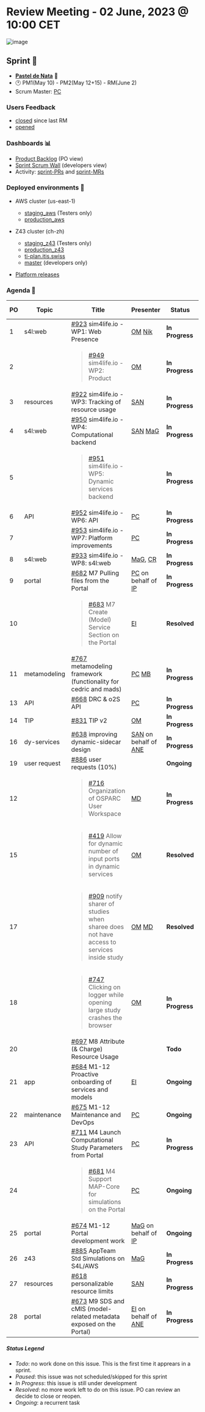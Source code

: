 # Review Meeting - 02 June, 2023 @ 10:00 CET
![image](https://github.com/ITISFoundation/osparc-issues/assets/32402063/1ee34262-8c3d-4fd1-858b-6c98eafb1825)


## Sprint 🏃
- [**Pastel de Nata**](https://en.wikipedia.org/wiki/Pastel_de_nata) 🧁
- 🕐 PM1(May 10) - PM2(May 12+15) - RM(June 2)
- Scrum Master: [PC]

### Users Feedback

- [closed](https://github.com/issues?q=is%3Aissue+user%3AITISFoundation+archived%3Afalse+is%3Aclosed+label%3AFeedback+closed%3A%3E2023-05-01+) since last RM
- [opened](https://github.com/ITISFoundation/osparc-issues/issues?q=is%3Aissue+is%3Aopen+sort%3Areactions)

### Dashboards 📊

- [Product Backlog](https://github.com/orgs/ITISFoundation/projects/3) (PO view)
- [Sprint Scrum Wall](https://github.com/orgs/ITISFoundation/projects/9) (developers view)
- Activity: [sprint-PRs](https://github.com/pulls?q=is%3Apr+user%3AITISFoundation+archived%3Afalse+milestone%3A%22Jelly+Beans%22) and [sprint-MRs](https://git.speag.com/groups/oSparc/-/merge_requests)

### Deployed environments 🚀

- AWS cluster (us-east-1)
  - [staging_aws](https://staging.osparc.io) (Testers only)
  - [production_aws](https://osparc.io)
- Z43 cluster (ch-zh)
  - [staging_z43](http://osparc-staging.speag.com) (Testers only)
  - [production_z43](http://osparc.speag.com)
  - [ti-plan.itis.swiss](http://ti-plan.itis.swiss)
  - [master](https://osparc-master.speag.com) (developers only)

- [Platform releases](https://github.com/ITISFoundation/osparc-simcore/releases)


### Agenda 📝

|PO|Topic|Title|Presenter|Status|Duration|Start-Time|
|--|--|--|--|--|--|--|
|1|s4l:web|[#923] sim4life.io - WP1:  Web Presence| [OM] [Nik]  |**In Progress**| 5' ||
|2||<blockquote>[#949] sim4life.io - WP2: Product</blockquote>| [OM] |**In Progress**| 3' ||
|3|resources|[#922] sim4life.io - WP3: Tracking of resource usage| [SAN] |**In Progress**| 4' ||
|4|s4l:web|[#950] sim4life.io - WP4: Computational backend| [SAN] [MaG] |**In Progress**| 8' ||
|5||<blockquote>[#951] sim4life.io - WP5: Dynamic services backend</blockquote>||**In Progress**|||
|6|API|[#952] sim4life.io - WP6: API| [PC] |**In Progress**| 2' ||
|7||[#953] sim4life.io -  WP7: Platform improvements| [PC] |**In Progress**| 2' ||
|8|s4l:web|[#933] sim4life.io - WP8: s4l:web| [MaG], [CR] |**In Progress**| 2', 1'||
|9|portal|[#682] M7 Pulling files from the Portal| [PC] on behalf of [IP] |**In Progress**| 1' ||
|10||<blockquote>[#683] M7 Create (Model) Service Section on the Portal</blockquote>| [EI] |**Resolved**| 1'||
|11|metamodeling|[#767] metamodeling framework (functionality for cedric and mads)| [PC] [MB]  |**In Progress**| 4' ||
|13|API|[#668] DRC & o2S API| [PC] |**In Progress**| 1' ||
|14|TIP|[#831] TIP v2| [OM] |**In Progress**| 2' | |
|16|dy-services|[#638] improving dynamic-sidecar design| [SAN] on behalf of [ANE] |**In Progress**| 3' ||
|19|user request|[#886] user requests (10%)| |**Ongoing**|||
|12||<blockquote>[#716] Organization of OSPARC User Workspace</blockquote>| [MD] |**In Progress**| 1' ||
|15||<blockquote>[#419] Allow for dynamic number of input ports in dynamic services</blockquote>| [OM] |**Resolved**| 3' ||  
|17||<blockquote>[#909] notify sharer of studies when sharee does not have access to services inside study</blockquote>| [OM] [MD] |**Resolved**| 2' ||
|18||<blockquote>[#747] Clicking on logger while opening large study crashes the browser</blockquote>| [OM] |**In Progress**| 1' ||
|20||[#697] M8 Attribute (& Charge) Resource Usage||**Todo**|||
|21|app|[#684] M1-12 Proactive onboarding of services and models| [EI] |**Ongoing**|3'||
|22|maintenance|[#675] M1-12 Maintenance and DevOps| [PC] |**Ongoing**| 2' | |
|23|API|[#711] M4 Launch Computational Study Parameters from Portal| [PC] |**In Progress**| 1' ||
|24||<blockquote>[#681] M4 Support MAP-Core for simulations on the Portal</blockquote>|  [PC] |**Ongoing**| 1' ||
|25|portal|[#674] M1-12 Portal development work | [MaG] on behalf of [IP]  |**Ongoing**| 1' ||
|26|z43|[#885] AppTeam Std Simulations on S4L/AWS| [MaG] |**In Progress**| 1' ||
|27|resources|[#618] personalizable resource limits| [SAN] |**In Progress**| 1' ||
|28|portal|[#673] M9 SDS and cMIS (model-related metadata exposed on the Portal)| [EI] on behalf of [ANE] |**In Progress**|3'||



##### Status Legend

- _Todo_: no work done on this issue. This is the first time it apprears in a sprint.
- _Paused_: this issue was not scheduled/skipped for this sprint
- _In Progress_: this issue is still under development
- _Resolved_: no more work left to do on this issue. PO can review an decide to close or reopen.
- _Ongoing_: a recurrent task

[online]: http://status.osparc.io/
[operational]: https://git.speag.com/oSparc/e2e-testing/-/pipelines
[performant]: https://git.speag.com/oSparc/e2e-portal-testing/-/pipelines


[#923]: https://github.com/ITISFoundation/osparc-issues/issues/923
[#949]: https://github.com/ITISFoundation/osparc-issues/issues/949
[#922]: https://github.com/ITISFoundation/osparc-issues/issues/922
[#950]: https://github.com/ITISFoundation/osparc-issues/issues/950
[#951]: https://github.com/ITISFoundation/osparc-issues/issues/951
[#952]: https://github.com/ITISFoundation/osparc-issues/issues/952
[#953]: https://github.com/ITISFoundation/osparc-issues/issues/953
[#933]: https://github.com/ITISFoundation/osparc-issues/issues/933
[#682]: https://github.com/ITISFoundation/osparc-issues/issues/682
[#683]: https://github.com/ITISFoundation/osparc-issues/issues/683
[#767]: https://github.com/ITISFoundation/osparc-issues/issues/767
[#716]: https://github.com/ITISFoundation/osparc-issues/issues/716
[#668]: https://github.com/ITISFoundation/osparc-issues/issues/668
[#831]: https://github.com/ITISFoundation/osparc-issues/issues/831
[#419]: https://github.com/ITISFoundation/osparc-issues/issues/419
[#638]: https://github.com/ITISFoundation/osparc-issues/issues/638
[#909]: https://github.com/ITISFoundation/osparc-issues/issues/909
[#747]: https://github.com/ITISFoundation/osparc-issues/issues/747
[#886]: https://github.com/ITISFoundation/osparc-issues/issues/886
[#697]: https://github.com/ITISFoundation/osparc-issues/issues/697
[#684]: https://github.com/ITISFoundation/osparc-issues/issues/684
[#675]: https://github.com/ITISFoundation/osparc-issues/issues/675
[#711]: https://github.com/ITISFoundation/osparc-issues/issues/711
[#681]: https://github.com/ITISFoundation/osparc-issues/issues/681
[#674]: https://github.com/ITISFoundation/osparc-issues/issues/674
[#885]: https://github.com/ITISFoundation/osparc-issues/issues/885
[#618]: https://github.com/ITISFoundation/osparc-issues/issues/618
[#673]: https://github.com/ITISFoundation/osparc-issues/issues/673

[MD]:https://github.com/matusdrobuliak66
[ALL]:https://github.com/Surfict
[ANE]:https://github.com/GitHK
[BL]:https://github.com/dyollb
[CR]:https://github.com/colinRawlings
[DK]:https://github.com/mrnicegyu11
[EI]:https://github.com/elisabettai
[IP]:https://github.com/ignapas
[MaG]:https://github.com/mguidon
[OM]:https://github.com/odeimaiz
[PC]:https://github.com/pcrespov
[SAN]:https://github.com/sanderegg
[EO]:https://github.com/eofli
[MB]:https://github.com/BouldiMelina
[CF]:https://github.com/cosfor1
[HBS]:https://github.com/habz-bs
[MB]:https://github.com/bisgaard-itis
[Nik]:https://github.com/drniiken
